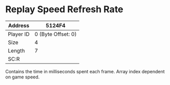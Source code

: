 
#  Replay Speed Refresh Rate
Address   | 5124F4
----------|-------------
Player ID | 0 (Byte Offset: 0)
Size 	  | 4
Length 	  | 7
SC:R      | 

Contains the time in milliseconds spent each frame. Array index dependent on game speed.
